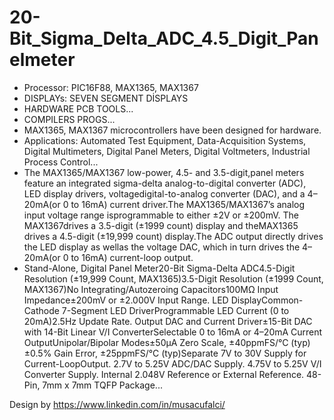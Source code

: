 # 20-Bit_Sigma_Delta_ADC_4.5_Digit_Panelmeter


- Processor: PIC16F88, MAX1365, MAX1367
- DISPLAYs:  SEVEN SEGMENT DİSPLAYS
- HARDWARE PCB TOOLS...
- COMPILERS PROGS...
- MAX1365, MAX1367 microcontrollers have been designed for hardware.
- Applications: Automated Test Equipment, Data-Acquisition Systems, Digital Multimeters, Digital Panel Meters, Digital Voltmeters, Industrial Process Control...
- The MAX1365/MAX1367 low-power, 4.5- and 3.5-digit,panel meters feature an integrated sigma-delta analog-to-digital converter (ADC), LED display drivers, voltagedigital-to-analog converter (DAC), and a 4–20mA(or 0 to 16mA) current driver.The MAX1365/MAX1367’s analog input voltage range isprogrammable to either ±2V or ±200mV. The MAX1367drives a 3.5-digit (±1999 count) display and theMAX1365 drives a 4.5-digit (±19,999 count) display.The ADC output directly drives the LED display as wellas the voltage DAC, which in turn drives the 4–20mA(or 0 to 16mA) current-loop output.
- Stand-Alone, Digital Panel Meter20-Bit Sigma-Delta ADC4.5-Digit Resolution (±19,999 Count, MAX1365)3.5-Digit Resolution (±1999 Count, MAX1367)No Integrating/Autozeroing Capacitors100MΩ Input Impedance±200mV or ±2.000V Input Range. LED DisplayCommon-Cathode 7-Segment LED DriverProgrammable LED Current (0 to 20mA)2.5Hz Update Rate. Output DAC and Current Driver±15-Bit DAC with 14-Bit Linear V/I ConverterSelectable 0 to 16mA or 4–20mA Current OutputUnipolar/Bipolar Modes±50µA Zero Scale, ±40ppmFS/°C (typ)±0.5% Gain Error, ±25ppmFS/°C (typ)Separate 7V to 30V Supply for Current-LoopOutput. 2.7V to 5.25V ADC/DAC Supply. 4.75V to 5.25V V/I Converter Supply. Internal 2.048V Reference or External Reference. 48-Pin, 7mm x 7mm TQFP Package...

Design by https://www.linkedin.com/in/musacufalci/
